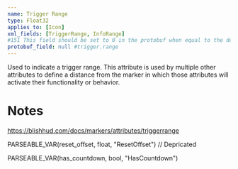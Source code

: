 ```yaml
---
name: Trigger Range
type: Float32
applies_to: [Icon]
xml_fields: [TriggerRange, InfoRange]
#151 This field should be set to 0 in the protobuf when equal to the default value
protobuf_field: null #trigger.range
---
```


Used to indicate a trigger range. This attribute is used by multiple other attributes to define a distance from the marker in which those attributes will activate their functionality or behavior.

Notes
=====

https://blishhud.com/docs/markers/attributes/triggerrange





PARSEABLE_VAR(reset_offset, float, "ResetOffset") // Depricated

PARSEABLE_VAR(has_countdown, bool, "HasCountdown")